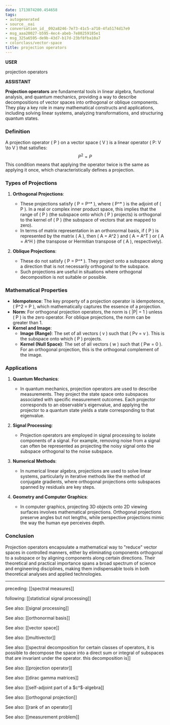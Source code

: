 ```yaml
---
date: 1713074200.454658
tags:
- autogenerated
- source__oai
- conversation_id__092a8246-7e73-41c5-a710-4fa5174d17e9
- msg_aaa20027-b595-4ec4-abeb-7e80259185e1
- msg_325a6595-de9b-43d7-b17d-23bf8fba10a7
- colorclass/vector-space
title: projection operators
---
```


**USER**

projection operators


**ASSISTANT**

**Projection operators** are fundamental tools in linear algebra, functional analysis, and quantum mechanics, providing a way to describe decompositions of vector spaces into orthogonal or oblique components. They play a key role in many mathematical constructs and applications, including solving linear systems, analyzing transformations, and structuring quantum states.

### Definition

A projection operator \( P \) on a vector space \( V \) is a linear operator \( P: V \to V \) that satisfies:
$$ P^2 = P $$
This condition means that applying the operator twice is the same as applying it once, which characteristically defines a projection.

### Types of Projections

1. **Orthogonal Projections**:
    - These projections satisfy \( P = P^* \), where \( P^* \) is the adjoint of \( P \). In a real or complex inner product space, this implies that the range of \( P \) (the subspace onto which \( P \) projects) is orthogonal to the kernel of \( P \) (the subspace of vectors that are mapped to zero).
    - In terms of matrix representation in an orthonormal basis, if \( P \) is represented by the matrix \( A \), then \( A = A^2 \) and \( A = A^T \) or \( A = A^H \) (the transpose or Hermitian transpose of \( A \), respectively).

2. **Oblique Projections**:
    - These do not satisfy \( P = P^* \). They project onto a subspace along a direction that is not necessarily orthogonal to the subspace.
    - Such projections are useful in situations where orthogonal decomposition is not suitable or possible.

### Mathematical Properties

- **Idempotence**: The key property of a projection operator is idempotence, \( P^2 = P \), which mathematically captures the essence of a projection.
- **Norm**: For orthogonal projection operators, the norm is \( \|P\| = 1 \) unless \( P \) is the zero operator. For oblique projections, the norm can be greater than 1.
- **Kernel and Image**:
    - **Image (Range)**: The set of all vectors \( v \) such that \( Pv = v \). This is the subspace onto which \( P \) projects.
    - **Kernel (Null Space)**: The set of all vectors \( w \) such that \( Pw = 0 \). For an orthogonal projection, this is the orthogonal complement of the image.

### Applications

1. **Quantum Mechanics**:
    - In quantum mechanics, projection operators are used to describe measurements. They project the state space onto subspaces associated with specific measurement outcomes. Each projector corresponds to an observable's eigenvalue, and applying the projector to a quantum state yields a state corresponding to that eigenvalue.

2. **Signal Processing**:
    - Projection operators are employed in signal processing to isolate components of a signal. For example, removing noise from a signal can often be represented as projecting the noisy signal onto the subspace orthogonal to the noise subspace.

3. **Numerical Methods**:
    - In numerical linear algebra, projections are used to solve linear systems, particularly in iterative methods like the method of conjugate gradients, where orthogonal projections onto subspaces spanned by residuals are key steps.

4. **Geometry and Computer Graphics**:
    - In computer graphics, projecting 3D objects onto 2D viewing surfaces involves mathematical projections. Orthogonal projections preserve angles but not lengths, while perspective projections mimic the way the human eye perceives depth.

### Conclusion

Projection operators encapsulate a mathematical way to "reduce" vector spaces in controlled manners, either by eliminating components orthogonal to a subspace or by aligning components along certain directions. Their theoretical and practical importance spans a broad spectrum of science and engineering disciplines, making them indispensable tools in both theoretical analyses and applied technologies.


---

preceding: [[spectral measures]]  


following: [[statistical signal processing]]

See also: [[signal processing]]


See also: [[orthonormal basis]]


See also: [[vector space]]


See also: [[multivector]]


See also: [[spectral decomposition for certain classes of operators, it is possible to decompose the space into a direct sum or integral of subspaces that are invariant under the operator. this decomposition is]]


See also: [[projection operator]]


See also: [[dirac gamma matrices]]


See also: [[self-adjoint part of a $c^$-algebra]]


See also: [[orthogonal projection]]


See also: [[rank of an operator]]


See also: [[measurement problem]]